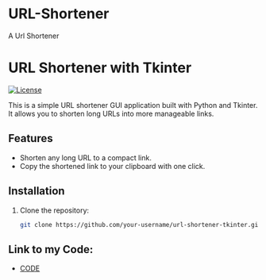 # URL-Shortener
A Url Shortener
# URL Shortener with Tkinter

[![License](https://img.shields.io/badge/license-MIT-blue.svg)](https://opensource.org/licenses/MIT)

This is a simple URL shortener GUI application built with Python and Tkinter. It allows you to shorten long URLs into more manageable links.

## Features

- Shorten any long URL to a compact link.
- Copy the shortened link to your clipboard with one click.

## Installation

1. Clone the repository:

   ```bash
   git clone https://github.com/your-username/url-shortener-tkinter.git

## Link to my Code:

-   [CODE](https://github.com/IndranjanaChatterjee/URL-Shortener/blob/main/shorten.py)



